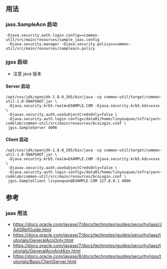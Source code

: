## 用法
### jass.SampleAcn 启动
```
-Djava.security.auth.login.config==common-util/src/main/resources/sample_jaas.config
 -Djava.security.manager -Djava.security.policy==common-util/src/main/resources/sampleacn.policy

```

### jgss 启动
- 注意 java 版本
#### Server 启动
```
/opt/xxx/jdk/openjdk-1.8.0_265/bin/java -cp common-util/target/common-util-1.0-SNAPSHOT.jar \
 -Djava.security.krb5.realm=EXAMPLE.COM -Djava.security.krb5.kdc=xxxx \
 -Djavax.security.auth.useSubjectCredsOnly=false \
 -Djava.security.auth.login.config=/data01/home/linyouquan/infra/yarn-codelab/common-util/src/main/resources/bcsLogin.conf \
 jgss.SampleServer 4096
```
#### Client 启动
```
/opt/xxx/jdk/openjdk-1.8.0_265/bin/java -cp common-util/target/common-util-1.0-SNAPSHOT.jar \
 -Djava.security.krb5.realm=EXAMPLE.COM -Djava.security.krb5.kdc=xxxx \
 -Djavax.security.auth.useSubjectCredsOnly=false \
 -Djava.security.auth.login.config=/data01/home/linyouquan/infra/yarn-codelab/common-util/src/main/resources/bcsLogin.conf \
 jgss.SampleClient linyouquan@EXAMPLE.COM 127.0.0.1 4096
```
 
## 参考
### jaas 用法
- https://docs.oracle.com/javase/7/docs/technotes/guides/security/jaas/JAASRefGuide.html
- https://docs.oracle.com/javase/7/docs/technotes/guides/security/jaas/tutorials/GeneralAcnOnly.html
- https://docs.oracle.com/javase/7/docs/technotes/guides/security/jaas/tutorials/GeneralAcnAndAzn.html
- https://docs.oracle.com/javase/8/docs/technotes/guides/security/jgss/tutorials/BasicClientServer.html

